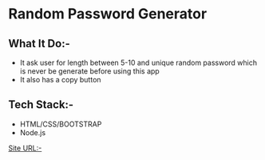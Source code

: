 # Random Password Generator 
## What It  Do:-
* It ask user for length between 5-10 and unique random password which is never be generate before using this app
* It also has a copy button 
## Tech Stack:-
* HTML/CSS/BOOTSTRAP
* Node.js

 [Site URL:- ](https://agile-mountain-30003.herokuapp.com/)
